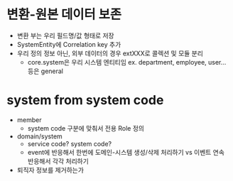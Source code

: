 # 변환-원본 데이터 보존
- 변환 부는 우리 필드명/값 형태로 저장
- SystemEntity에 Correlation key 추가
- 우리 정의 정보 아닌, 외부 데이터의 경우 extXXX로 콜렉션 및 모듈 분리
  - core.system은 우리 시스템 엔티티임 ex. department, employee, user... 등은 general

# system from system code
- member
  - system code 구분에 맞춰서 전용 Role 정의
- domain/system
  - service code? system code?
  - event에 반응해서 한번에 도메인-시스템 생성/삭제 처리하기 vs 이벤트 연속 반응해서 각각 처리하기
- 퇴직자 정보를 제거하는가
